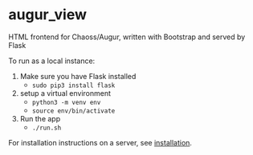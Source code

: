 # augur_view

HTML frontend for Chaoss/Augur, written with Bootstrap and served by Flask

To run as a local instance:
1. Make sure you have Flask installed
    - `sudo pip3 install flask`
2. setup a virtual environment
    - `python3 -m venv env`
    - `source env/bin/activate`
3. Run the app
    - `./run.sh`

For installation instructions on a server, see [installation](installation.md).
